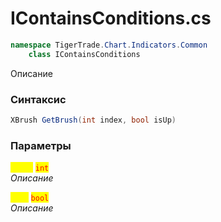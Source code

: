 
# IContainsConditions.cs
```csharp
namespace TigerTrade.Chart.Indicators.Common  
    class IContainsConditions
```

Описание

### Синтаксис
```csharp
XBrush GetBrush(int index, bool isUp)
```

### Параметры  
<mark style="color:yellow;">**`index`**</mark> <mark style="color:red;">`int`</mark>  
 *Описание*  
  
<mark style="color:yellow;">**`isUp`**</mark> <mark style="color:red;">`bool`</mark>  
 *Описание*  
  

                    
                    